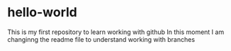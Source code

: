 # hello-world
This is my first repository to learn working with github
In this moment I am changinng the readme file to understand working with branches
